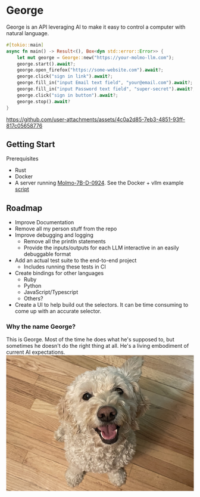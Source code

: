 # George

George is an API leveraging AI to make it easy to control a computer with natural language.


```rust
#[tokio::main]
async fn main() -> Result<(), Box<dyn std::error::Error>> {
    let mut george = George::new("https://your-molmo-llm.com");
    george.start().await?;
    george.open_firefox("https://some-website.com").await?;
    george.click("sign in link").await?;
    george.fill_in("input Email text field", "your@email.com").await?;
    george.fill_in("input Password text field", "super-secret").await?;
    george.click("sign in button").await?;
    george.stop().await?
}
```


https://github.com/user-attachments/assets/4c0a2d85-7eb3-4851-93ff-817c05658776


## Getting Start
Prerequisites
* Rust
* Docker
* A server running [Molmo-7B-D-0924](https://huggingface.co/allenai/Molmo-7B-D-0924). See the Docker + vllm example [script](./scripts/start-molmo.sh)

## Roadmap
* Improve Documentation
* Remove all my person stuff from the repo
* Improve debugging and logging
  * Remove all the println statements
  * Provide the inputs/outputs for each LLM interactive in an easily debuggable format
* Add an actual test suite to the end-to-end project
  * Includes running these tests in CI
* Create bindings for other languages
  * Ruby
  * Python
  * JavaScript/Typescript
  * Others?
* Create a UI to help build out the selectors. It can be time consuming to come up with an accurate selector. 


### Why the name George?

This is George. Most of the time he does what he's supposed to, but sometimes he doesn't do the
right thing at all. He's a living embodiment of current AI expectations.
![George the Dog](./dog.jpeg)
